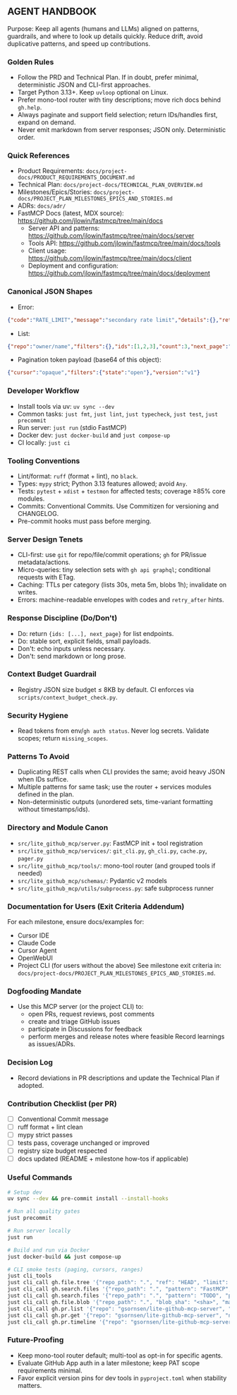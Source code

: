 ## AGENT HANDBOOK

Purpose: Keep all agents (humans and LLMs) aligned on patterns, guardrails, and where to look up details quickly. Reduce drift, avoid duplicative patterns, and speed up contributions.

### Golden Rules
- Follow the PRD and Technical Plan. If in doubt, prefer minimal, deterministic JSON and CLI-first approaches.
- Target Python 3.13+. Keep `uvloop` optional on Linux.
- Prefer mono-tool router with tiny descriptions; move rich docs behind `gh.help`.
- Always paginate and support field selection; return IDs/handles first, expand on demand.
- Never emit markdown from server responses; JSON only. Deterministic order.

### Quick References
- Product Requirements: `docs/project-docs/PRODUCT_REQUIREMENTS_DOCUMENT.md`
- Technical Plan: `docs/project-docs/TECHNICAL_PLAN_OVERVIEW.md`
- Milestones/Epics/Stories: `docs/project-docs/PROJECT_PLAN_MILESTONES_EPICS_AND_STORIES.md`
- ADRs: `docs/adr/`
- FastMCP Docs (latest, MDX source): https://github.com/jlowin/fastmcp/tree/main/docs
  - Server API and patterns: https://github.com/jlowin/fastmcp/tree/main/docs/server
  - Tools API: https://github.com/jlowin/fastmcp/tree/main/docs/tools
  - Client usage: https://github.com/jlowin/fastmcp/tree/main/docs/client
  - Deployment and configuration: https://github.com/jlowin/fastmcp/tree/main/docs/deployment

### Canonical JSON Shapes
- Error:
```json
{"code":"RATE_LIMIT","message":"secondary rate limit","details":{},"retry_after":2.5}
```
- List:
```json
{"repo":"owner/name","filters":{},"ids":[1,2,3],"count":3,"next_page":"opaque"}
```
- Pagination token payload (base64 of this object):
```json
{"cursor":"opaque","filters":{"state":"open"},"version":"v1"}
```

### Developer Workflow
- Install tools via uv: `uv sync --dev`
- Common tasks: `just fmt`, `just lint`, `just typecheck`, `just test`, `just precommit`
- Run server: `just run` (stdio FastMCP)
- Docker dev: `just docker-build` and `just compose-up`
- CI locally: `just ci`

### Tooling Conventions
- Lint/format: `ruff` (format + lint), no `black`.
- Types: `mypy` strict; Python 3.13 features allowed; avoid `Any`.
- Tests: `pytest` + `xdist` + `testmon` for affected tests; coverage ≥85% core modules.
- Commits: Conventional Commits. Use Commitizen for versioning and CHANGELOG.
- Pre-commit hooks must pass before merging.

### Server Design Tenets
- CLI-first: use `git` for repo/file/commit operations; `gh` for PR/issue metadata/actions.
- Micro-queries: tiny selection sets with `gh api graphql`; conditional requests with ETag.
- Caching: TTLs per category (lists 30s, meta 5m, blobs 1h); invalidate on writes.
- Errors: machine-readable envelopes with codes and `retry_after` hints.

### Response Discipline (Do/Don't)
- Do: return `{ids: [...], next_page}` for list endpoints.
- Do: stable sort, explicit fields, small payloads.
- Don't: echo inputs unless necessary.
- Don't: send markdown or long prose.

### Context Budget Guardrail
- Registry JSON size budget ≤ 8KB by default. CI enforces via `scripts/context_budget_check.py`.

### Security Hygiene
- Read tokens from env/`gh auth status`. Never log secrets. Validate scopes; return `missing_scopes`.

### Patterns To Avoid
- Duplicating REST calls when CLI provides the same; avoid heavy JSON when IDs suffice.
- Multiple patterns for same task; use the router + services modules defined in the plan.
- Non-deterministic outputs (unordered sets, time-variant formatting without timestamps/ids).

### Directory and Module Canon
- `src/lite_github_mcp/server.py`: FastMCP init + tool registration
- `src/lite_github_mcp/services/`: `git_cli.py`, `gh_cli.py`, `cache.py`, `pager.py`
- `src/lite_github_mcp/tools/`: mono-tool router (and grouped tools if needed)
- `src/lite_github_mcp/schemas/`: Pydantic v2 models
- `src/lite_github_mcp/utils/subprocess.py`: safe subprocess runner

### Documentation for Users (Exit Criteria Addendum)
For each milestone, ensure docs/examples for:
- Cursor IDE
- Claude Code
- Cursor Agent
- OpenWebUI
- Project CLI (for users without the above)
See milestone exit criteria in: `docs/project-docs/PROJECT_PLAN_MILESTONES_EPICS_AND_STORIES.md`.

### Dogfooding Mandate
- Use this MCP server (or the project CLI) to:
  - open PRs, request reviews, post comments
  - create and triage GitHub issues
  - participate in Discussions for feedback
  - perform merges and release notes where feasible
Record learnings as issues/ADRs.

### Decision Log
- Record deviations in PR descriptions and update the Technical Plan if adopted.

### Contribution Checklist (per PR)
- [ ] Conventional Commit message
- [ ] ruff format + lint clean
- [ ] mypy strict passes
- [ ] tests pass, coverage unchanged or improved
- [ ] registry size budget respected
- [ ] docs updated (README + milestone how-tos if applicable)

### Useful Commands
```bash
# Setup dev
uv sync --dev && pre-commit install --install-hooks

# Run all quality gates
just precommit

# Run server locally
just run

# Build and run via Docker
just docker-build && just compose-up

# CLI smoke tests (paging, cursors, ranges)
just cli_tools
just cli_call gh.file.tree '{"repo_path": ".", "ref": "HEAD", "limit": 3}'
just cli_call gh.search.files '{"repo_path": ".", "pattern": "FastMCP", "limit": 2}'
just cli_call gh.search.files '{"repo_path": ".", "pattern": "TODO", "paths": ["src/", "docs/"]}'
just cli_call gh.file.blob '{"repo_path": ".", "blob_sha": "<sha>", "max_bytes": 128, "offset": 0}'
just cli_call gh.pr.list '{"repo": "gsornsen/lite-github-mcp-server", "state": "open", "limit": 10}'
just cli_call gh.pr.get '{"repo": "gsornsen/lite-github-mcp-server", "number": 3}'
just cli_call gh.pr.timeline '{"repo": "gsornsen/lite-github-mcp-server", "number": 3, "limit": 5}'
```

### Future-Proofing
- Keep mono-tool router default; multi-tool as opt-in for specific agents.
- Evaluate GitHub App auth in a later milestone; keep PAT scope requirements minimal.
- Favor explicit version pins for dev tools in `pyproject.toml` when stability matters.
